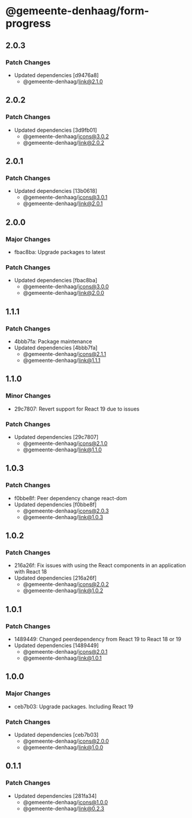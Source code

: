 # @gemeente-denhaag/form-progress

## 2.0.3

### Patch Changes

- Updated dependencies [d9476a8]
  - @gemeente-denhaag/link@2.1.0

## 2.0.2

### Patch Changes

- Updated dependencies [3d9fb01]
  - @gemeente-denhaag/icons@3.0.2
  - @gemeente-denhaag/link@2.0.2

## 2.0.1

### Patch Changes

- Updated dependencies [13b0618]
  - @gemeente-denhaag/icons@3.0.1
  - @gemeente-denhaag/link@2.0.1

## 2.0.0

### Major Changes

- fbac8ba: Upgrade packages to latest

### Patch Changes

- Updated dependencies [fbac8ba]
  - @gemeente-denhaag/icons@3.0.0
  - @gemeente-denhaag/link@2.0.0

## 1.1.1

### Patch Changes

- 4bbb7fa: Package maintenance
- Updated dependencies [4bbb7fa]
  - @gemeente-denhaag/icons@2.1.1
  - @gemeente-denhaag/link@1.1.1

## 1.1.0

### Minor Changes

- 29c7807: Revert support for React 19 due to issues

### Patch Changes

- Updated dependencies [29c7807]
  - @gemeente-denhaag/icons@2.1.0
  - @gemeente-denhaag/link@1.1.0

## 1.0.3

### Patch Changes

- f0bbe8f: Peer dependency change react-dom
- Updated dependencies [f0bbe8f]
  - @gemeente-denhaag/icons@2.0.3
  - @gemeente-denhaag/link@1.0.3

## 1.0.2

### Patch Changes

- 216a26f: Fix issues with using the React components in an application with React 18
- Updated dependencies [216a26f]
  - @gemeente-denhaag/icons@2.0.2
  - @gemeente-denhaag/link@1.0.2

## 1.0.1

### Patch Changes

- 1489449: Changed peerdependency from React 19 to React 18 or 19
- Updated dependencies [1489449]
  - @gemeente-denhaag/icons@2.0.1
  - @gemeente-denhaag/link@1.0.1

## 1.0.0

### Major Changes

- ceb7b03: Upgrade packages. Including React 19

### Patch Changes

- Updated dependencies [ceb7b03]
  - @gemeente-denhaag/icons@2.0.0
  - @gemeente-denhaag/link@1.0.0

## 0.1.1

### Patch Changes

- Updated dependencies [281fa34]
  - @gemeente-denhaag/icons@1.0.0
  - @gemeente-denhaag/link@0.2.3
